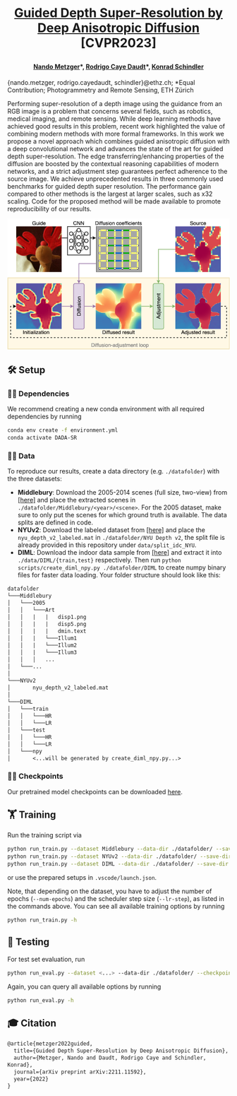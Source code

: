 # <p style="text-align: center;"> [Guided Depth Super-Resolution by Deep Anisotropic Diffusion](https://arxiv.org/abs/2211.11592) [CVPR2023] </p>

#### <p style="text-align: center;">  __[Nando Metzger](https://nandometzger.github.io/)\*, [Rodrigo Caye Daudt](https://rcdaudt.github.io/)\*, [Konrad Schindler](https://igp.ethz.ch/personen/person-detail.html?persid=143986)__ </p>

{nando.metzger, rodrigo.cayedaudt, schindler}@ethz.ch; *Equal Contribution; Photogrammetry and Remote Sensing, ETH Zürich


Performing super-resolution of a depth image using the guidance from an RGB image is a problem that concerns several fields, such as robotics, medical imaging, and remote sensing. While deep learning methods have achieved good results in this problem, recent work highlighted the value of combining modern methods with more formal frameworks. In this work we propose a novel approach which combines guided anisotropic diffusion with a deep convolutional network and advances the state of the art for guided depth super-resolution. The edge transferring/enhancing properties of the diffusion are boosted by the contextual reasoning capabilities of modern networks, and a strict adjustment step guarantees perfect adherence to the source image. We achieve unprecedented results in three commonly used benchmarks for guided depth super resolution. The performance gain compared to other methods is the largest at larger scales, such as x32 scaling. Code for the proposed method will be made available to promote reproducibility of our results.

![Teaser](images/teaser_new.png)


## 🛠️ Setup

### 🐍💓 Dependencies
We recommend creating a new conda environment with all required dependencies by running
```bash
conda env create -f environment.yml
conda activate DADA-SR
```

### 💾🦌 Data
To reproduce our results, create a data directory (e.g. `./datafolder`) with the three datasets:
* **Middlebury**: Download the 2005-2014 scenes (full size, two-view) from [[here]](https://vision.middlebury.edu/stereo/data/) and place the extracted scenes in `./datafolder/Middlebury/<year>/<scene>`. For the 2005 dataset, make sure to only put the scenes for which ground truth is available. The data splits are defined in code.
* **NYUv2**: Download the labeled dataset from [[here]](https://cs.nyu.edu/~silberman/datasets/nyu_depth_v2.html) and place the `nyu_depth_v2_labeled.mat` in `./datafolder/NYU Depth v2`, the split file is already provided in this repository under `data/split_idc_NYU`.
* **DIML**: Download the indoor data sample from [[here]](https://dimlrgbd.github.io) and extract it into `./data/DIML/{train,test}` respectively. Then run `python scripts/create_diml_npy.py ./datafolder/DIML` to create numpy binary files for faster data loading.
Your folder structure should look like this:
```
datafolder
└───Middlebury
│   └───2005
│   │   └───Art
│   │   |   |   disp1.png
│   │   |   |   disp5.png
│   │   |   |   dmin.text
│   │   |   └───Illum1
│   │   |   └───Illum2
│   │   |   └───Illum3
│   │   │   ...
│   └───...
│   
└───NYUv2
│       nyu_depth_v2_labeled.mat
│
└───DIML
│   └───train
│   │   └───HR
│   │   └───LR
│   └───test
│   │   └───HR
│   │   └───LR
│   └───npy
│       <...will be generated by create_diml_npy.py...>

```

### 🚩💾 Checkpoints
Our pretrained model checkpoints can be downloaded [here](https://drive.google.com/file/d/1pfJ94vkDl6OQQ4QYItRxEbEjPhalrs_5/view?usp=share_link).

## 🏋️ Training

Run the training script via
```bash
python run_train.py --dataset Middlebury --data-dir ./datafolder/ --save-dir ./save_dir/ --wandb --num-epochs 4500 --scaling 8 --val-every-n-epochs 10 --lr-step 100 --in-memory
python run_train.py --dataset NYUv2 --data-dir ./datafolder/ --save-dir ./save_dir/ --wandb --num-epochs 550 --scaling 8 --val-every-n-epochs 4 --lr-step 10 --in-memory
python run_train.py --dataset DIML --data-dir ./datafolder/ --save-dir ./save_dir/ --wandb --num-epochs 300 --scaling 8 --val-every-n-epochs 2 --lr-step 6 --in-memory
```
or use the prepared setups in ```.vscode/launch.json```. 

Note, that depending on the dataset, you have to adjust the number of epochs (`--num-epochs`) and the scheduler step size (`--lr-step`), as listed in the commands above. You can see all available training options by running 
```bash
python run_train.py -h
```

## 🧪 Testing

For test set evaluation, run

```bash
python run_eval.py --dataset <...> --data-dir ./datafolder/ --checkpoint ./save_dir/experiment_<...>/best_model.pth --scaling <...>
```
Again, you can query all available options by running 
```bash
python run_eval.py -h
```

## 🎓 Citation

```
@article{metzger2022guided,
  title={Guided Depth Super-Resolution by Deep Anisotropic Diffusion},
  author={Metzger, Nando and Daudt, Rodrigo Caye and Schindler, Konrad},
  journal={arXiv preprint arXiv:2211.11592},
  year={2022}
}
```